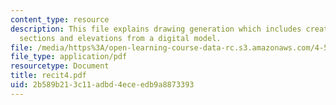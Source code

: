 ```yaml
---
content_type: resource
description: This file explains drawing generation which includes creating plans,
  sections and elevations from a digital model.
file: /media/https%3A/open-learning-course-data-rc.s3.amazonaws.com/4-501-architectural-construction-and-computation-fall-2005/2b589b213c11adbd4eceedb9a8873393_recit4.pdf
file_type: application/pdf
resourcetype: Document
title: recit4.pdf
uid: 2b589b21-3c11-adbd-4ece-edb9a8873393
---
```

